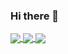 ### Hi there 👋

<a href="https://github.com/anuraghazra/github-readme-stats">
  <img align="center" src="https://github-readme-stats-bruncky.vercel.app/api?username=bruncky&count_private=true&include_all_commits=true&show_icons=true&hide_border=true&theme=dracula" />
</a>
<a href="https://github.com/anuraghazra/github-readme-stats">
  <img align="center" src="https://github-readme-stats-bruncky.vercel.app/api/wakatime?username=bruncky&count_private=true&custom_title=Bruncky%27s%20Coding%20Time%20(Last%207%20Days)&show_icons=true&hide_border=true&layout=compact&theme=dracula" />
</a>
<a href="https://github.com/anuraghazra/github-readme-stats">
  <img align="center" src="https://github-readme-stats-bruncky.vercel.app/api/top-langs/?username=bruncky&count_private=true&custom_title=Bruncky%27s%20Most%20Used%20Languages&hide=ruby&hide_border=true&layout=compact&theme=dracula" />
</a>
